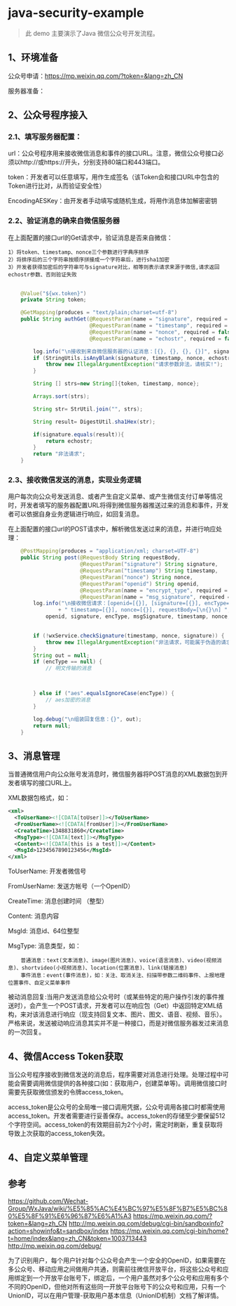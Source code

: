 # java-security-example
> 此 demo 主要演示了Java 微信公众号开发流程。


## 1、环境准备

公众号申请：https://mp.weixin.qq.com/?token=&lang=zh_CN

服务器准备：



## 2、公众号程序接入

### 2.1、填写服务器配置：
url：公众号程序用来接收微信消息和事件的接口URL。注意，微信公众号接口必须以http://或https://开头，分别支持80端口和443端口。

token：开发者可以任意填写，用作生成签名（该Token会和接口URL中包含的Token进行比对，从而验证安全性）

EncodingAESKey：由开发者手动填写或随机生成，将用作消息体加解密密钥

    
### 2.2、验证消息的确来自微信服务器
在上面配置的接口url的Get请求中，验证消息是否来自微信：

````
1）将token、timestamp、nonce三个参数进行字典序排序 
2）将排序后的三个字符串按顺序拼接成一个字符串后，进行sha1加密 
3）开发者获得加密后的字符串可与signature对比，相等则表示请求来源于微信,请求返回echostr参数、否则验证失败
````

```java
    
    @Value("${wx.token}")
    private String token;

    @GetMapping(produces = "text/plain;charset=utf-8")
    public String authGet(@RequestParam(name = "signature", required = false) String signature,
                          @RequestParam(name = "timestamp", required = false) String timestamp,
                          @RequestParam(name = "nonce", required = false) String nonce,
                          @RequestParam(name = "echostr", required = false) String echostr) {

        log.info("\n接收到来自微信服务器的认证消息：[{}, {}, {}, {}]", signature, timestamp, nonce, echostr);
        if (StringUtils.isAnyBlank(signature, timestamp, nonce, echostr)) {
            throw new IllegalArgumentException("请求参数非法，请核实!");
        }

        String [] strs=new String[]{token, timestamp, nonce};

        Arrays.sort(strs);

        String str= StrUtil.join("", strs);

        String result= DigestUtil.sha1Hex(str);

        if(signature.equals(result)){
            return echostr;
        }
        return "非法请求";
    }
```


### 2.3、接收微信发送的消息，实现业务逻辑
用户每次向公众号发送消息、或者产生自定义菜单、或产生微信支付订单等情况时，开发者填写的服务器配置URL将得到微信服务器推送过来的消息和事件，开发者可以依据自身业务逻辑进行响应，如回复消息。

在上面配置的接口url的POST请求中，解析微信发送过来的消息，并进行响应处理：

```java
    @PostMapping(produces = "application/xml; charset=UTF-8")
    public String post(@RequestBody String requestBody,
                       @RequestParam("signature") String signature,
                       @RequestParam("timestamp") String timestamp,
                       @RequestParam("nonce") String nonce,
                       @RequestParam("openid") String openid,
                       @RequestParam(name = "encrypt_type", required = false) String encType,
                       @RequestParam(name = "msg_signature", required = false) String msgSignature) {
        log.info("\n接收微信请求：[openid=[{}], [signature=[{}], encType=[{}], msgSignature=[{}],"
                + " timestamp=[{}], nonce=[{}], requestBody=[\n{}\n] ",
            openid, signature, encType, msgSignature, timestamp, nonce, requestBody);
        

        if (!wxService.checkSignature(timestamp, nonce, signature)) {
            throw new IllegalArgumentException("非法请求，可能属于伪造的请求！");
        }
        String out = null;
        if (encType == null) {
            // 明文传输的消息



        } else if ("aes".equalsIgnoreCase(encType)) {
            // aes加密的消息
        }

        log.debug("\n组装回复信息：{}", out);
        return null;
    }
```

## 3、消息管理

当普通微信用户向公众账号发消息时，微信服务器将POST消息的XML数据包到开发者填写的接口URL上。

XML数据包格式，如：
```xml
<xml>
  <ToUserName><![CDATA[toUser]]></ToUserName>
  <FromUserName><![CDATA[fromUser]]></FromUserName>
  <CreateTime>1348831860</CreateTime>
  <MsgType><![CDATA[text]]></MsgType>
  <Content><![CDATA[this is a test]]></Content>
  <MsgId>1234567890123456</MsgId>
</xml>
```

ToUserName: 开发者微信号

FromUserName: 发送方帐号（一个OpenID）

CreateTime: 消息创建时间 （整型）

Content: 消息内容

MsgId: 消息id、64位整型

MsgType: 消息类型，如：
```
    普通消息：text(文本消息)、image(图片消息)、voice(语言消息)、video(视频消息)、shortvideo(小视频消息)、location(位置消息)、link(链接消息)
    事件消息：event(事件消息)，如：关注、取消关注、扫描带参数二维码事件、上报地理位置事件、自定义菜单事件
```

被动消息回复:当用户发送消息给公众号时（或某些特定的用户操作引发的事件推送时），会产生一个POST请求，开发者可以在响应包（Get）中返回特定XML结构，来对该消息进行响应（现支持回复文本、图片、图文、语音、视频、音乐）。严格来说，发送被动响应消息其实并不是一种接口，而是对微信服务器发过来消息的一次回复。




## 4、微信Access Token获取
当公众号程序接收到微信发送的消息后，程序需要对消息进行处理。处理过程中可能会需要调用微信提供的各种接口(如：获取用户，创建菜单等)。调用微信接口时需要先获取微信颁发的令牌access_token。

access_token是公众号的全局唯一接口调用凭据，公众号调用各接口时都需使用access_token。开发者需要进行妥善保存。access_token的存储至少要保留512个字符空间。access_token的有效期目前为2个小时，需定时刷新，重复获取将导致上次获取的access_token失效。


## 4、自定义菜单管理






##  参考
https://github.com/Wechat-Group/WxJava/wiki/%E5%85%AC%E4%BC%97%E5%8F%B7%E5%BC%80%E5%8F%91%E6%96%87%E6%A1%A3
https://mp.weixin.qq.com/?token=&lang=zh_CN
http://mp.weixin.qq.com/debug/cgi-bin/sandboxinfo?action=showinfo&t=sandbox/index
https://mp.weixin.qq.com/cgi-bin/home?t=home/index&lang=zh_CN&token=1003713443
http://mp.weixin.qq.com/debug/


为了识别用户，每个用户针对每个公众号会产生一个安全的OpenID，如果需要在多公众号、移动应用之间做用户共通，则需前往微信开放平台，将这些公众号和应用绑定到一个开放平台账号下，绑定后，一个用户虽然对多个公众号和应用有多个不同的OpenID，但他对所有这些同一开放平台账号下的公众号和应用，只有一个UnionID，可以在用户管理-获取用户基本信息（UnionID机制）文档了解详情。
